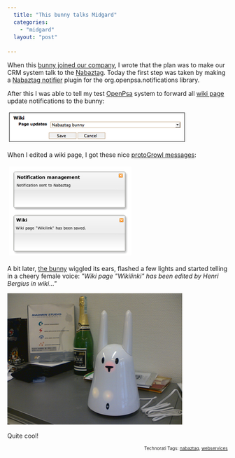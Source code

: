 ```yaml
---
  title: "This bunny talks Midgard"
  categories: 
    - "midgard"
  layout: "post"

---
```

When this <a href="http://bergie.iki.fi/blog/meet_nabaztag-our_new_general_manager.html">bunny joined our company</a>, I wrote that the plan was to make our CRM system talk to the <a href="http://en.wikipedia.org/wiki/Nabaztag">Nabaztag</a>. Today the first step was taken by making a <a href="http://pear.php.net/pepr/pepr-proposal-show.php?id=463">Nabaztag notifier</a> plugin for the org.openpsa.notifications library.

After this I was able to tell my test <a href="http://www.openpsa.org/">OpenPsa</a> system to forward all <a href="http://www.midgard-project.org/documentation/net-nemein-wiki/">wiki page</a> update notifications to the bunny:

<img src="/files/nabaztag-notification-preferences.jpg" height="65" width="400" border="1" hspace="4" vspace="4" alt="Nabaztag-Notification-Preferences" />

When I edited a wiki page, I got these nice <a href="http://www.midgard-project.org/documentation/protogrowl/">protoGrowl messages</a>:

<img src="/files/nabaztag-notification-sent.jpg" height="204" width="280" border="0" hspace="4" vspace="4" alt="Nabaztag-Notification-Sent" />

A bit later, <a href="http://www.nabaztag.com/en/index.html">the bunny</a> wiggled its ears, flashed a few lights and started telling in a cheery female voice: <em>"Wiki page "Wikilinki" has been edited by Henri Bergius in wiki..."</em>

<img src="/files/office-nabaztag.jpg" />

Quite cool!

<p style="text-align:right;font-size:10px;">Technorati Tags: <a href="http://www.technorati.com/tag/nabaztag" rel="tag">nabaztag</a>, <a href="http://www.technorati.com/tag/webservices" rel="tag">webservices</a></p>